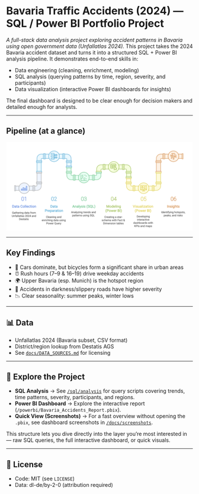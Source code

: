 # Bavaria Traffic Accidents (2024) — SQL / Power BI Portfolio Project
*A full-stack data analysis project exploring accident patterns in Bavaria using open government data (Unfallatlas 2024).*
This project takes the 2024 Bavaria accident dataset and turns it into a structured SQL + Power BI analysis pipeline.
It demonstrates end-to-end skills in:

- Data engineering (cleaning, enrichment, modeling)
- SQL analysis (querying patterns by time, region, severity, and participants)
- Data visualization (interactive Power BI dashboards for insights)

The final dashboard is designed to be clear enough for decision makers and detailed enough for analysts.

---

## Pipeline (at a glance)

![Data Pipeline](docs/Pipeline.png)

---

## Key Findings
- 🚗 Cars dominate, but bicycles form a significant share in urban areas
- ⏰ Rush hours (7–9 & 16–19) drive weekday accidents
- 🌍 Upper Bavaria (esp. Munich) is the hotspot region
- 🌙 Accidents in darkness/slippery roads have higher severity
- 📉 Clear seasonality: summer peaks, winter lows
  
---
## 📊 Data
- Unfallatlas 2024 (Bavaria subset, CSV format)  
- District/region lookup from Destatis AGS
- See [`docs/DATA_SOURCES.md`](docs/DATA_SOURCES.md) for licensing  

---

## 🔎 Explore the Project

- **SQL Analysis** → See [`/sql/analysis`](sql/analysis) for query scripts covering trends, time patterns, severity, participants, and regions.  
- **Power BI Dashboard** → Explore the interactive report (`/powerbi/Bavaria_Accidents_Report.pbix`).  
- **Quick View (Screenshots)** → For a fast overview without opening the `.pbix`, see dashboard screenshots in [`/docs/screenshots`](docs/screenshots).  

This structure lets you dive directly into the layer you’re most interested in — raw SQL queries, the full interactive dashboard, or quick visuals.

---

## 📄 License
- Code: MIT (see `LICENSE`)  
- Data: dl-de/by-2-0 (attribution required)
